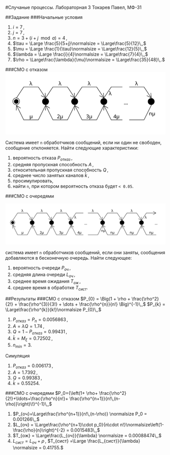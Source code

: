 #Случаные процессы. Лабораторная 3
Токарев Павел, МФ-31

##Задание
###Начальные условия
1. $i = 7\,,$
2. $j = 7\,,$
3. $n = 3 + (i+j \mod{a}) = 4\,,$
4. $\tau = \Large \frac{5}{5+j}\normalsize = \Large\frac{5}{12}\,,$
5. $\mu = \Large \frac{1}{\tau}\normalsize = \Large\frac{12}{5}\,,$
6. $\lambda = \Large \frac{i}{4}\normalsize = \Large\frac{7}{4}\,,$
7. $\rho = \Large\frac{\lambda}{\mu}\normalsize = \Large\frac{35}{48}\,.$

###СМО с отказом
![QS with Refuse](./qs_refuse.svg)

Система имеет `n` обработчиков сообщений, если ни один не свободен, сообщение отклоняется.
Найти следующие характеристики:
1. вероятность отказа $P_{отказ}\,,$
2. средняя пропускная способность $A\,,$
3. относительная пропускная способность $Q\,,$
4. среднее число занятых каналов $\bar{k}\,,$
5. просимулировать,
6. найти `n`, при котором вероятность отказа будет `< 0.05`.

###СМО с очередями

![QS with Queue](./qs_queue.svg)

система имеет `n` обработчиков сообщений, если они заняты, сообщения добавляются в бесконечную очередь.
Найти следующее:
1. вероятность очереди $P_{оч}\,,$
2. средняя длина очереди $L_{оч}\,,$
3. среднее время ожидания $T_{ож}\,,$
4. среднее время в обработке $T_{сист}.$

##Результаты
###СМО с отказом
$P_{0} = \Big(1 + \rho + \frac{\rho^2}{2!} + \frac{\rho^{3}}{3!} + \dots + \frac{\rho^{n}}{n!} \Big)^{-1}\,,$
 $P_{k} = \Large\frac{\rho^{k}}{k!}\normalsize P_{0}\,,$
1. $P_{отказ} = P_{n} = 0.0056863\,,$
2. $A = \lambda Q = 1.74\,,$
3. $Q = 1 - P_{отказ} = 0.99431\,,$
4. $\bar{k} = M_{\xi} = 0.72502\,,$
5. $n_{min} = 3.$

Симуляция
1. $P_{отказ} = 0.006173\,,$
2. $A = 1.7392\,,$
3. $Q = 0.99383\,,$
4. $\bar{k} = 0.55254.$

###СМО с очередями
$P_0={\left(1+ \rho+ \frac{\rho^2}{2!}+\ldots+\frac{\rho^n}{n!}+ \frac{\rho^{n+1}}{n!\,(n-\rho)}\right)\!}^{-1}\,,$
1. $P_{оч}=\Large\frac{\rho^{n+1}}{n!\,(n-\rho)} \normalsize P_0 = 0.001266\,,$
2. $L_{оч} = \Large\frac{\rho^{n+1}\cdot p_0}{n\cdot n!}\normalsize\left(1-\frac{\rho}{n}\right)^{-2} = 0.0015483\,,$
3. $T_{ож} = \Large\frac{L_{оч}}{\lambda} \normalsize = 0.00088474\,,$
4. $L_{сист}= L_{оч}+\rho\,,$
   $T_{сист} =\Large \frac{L_{сист}}{\lambda} \normalsize = 0.41755.$
